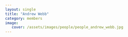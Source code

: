 ```yaml
---
layout: single
title: "Andrew Webb"
category: members
image:
   cover: /assets/images/people/people_andrew_webb.jpg
---
```


